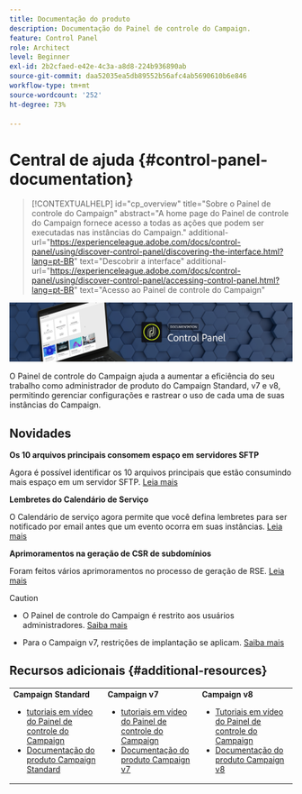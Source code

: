 ```yaml
---
title: Documentação do produto
description: Documentação do Painel de controle do Campaign.
feature: Control Panel
role: Architect
level: Beginner
exl-id: 2b2cfaed-e42e-4c3a-a8d8-224b936890ab
source-git-commit: daa52035ea5db89552b56afc4ab5690610b6e846
workflow-type: tm+mt
source-wordcount: '252'
ht-degree: 73%

---
```


# Central de ajuda {#control-panel-documentation}

>[!CONTEXTUALHELP]
>id="cp_overview"
>title="Sobre o Painel de controle do Campaign"
>abstract="A home page do Painel de controle do Campaign fornece acesso a todas as ações que podem ser executadas nas instâncias do Campaign."
>additional-url="https://experienceleague.adobe.com/docs/control-panel/using/discover-control-panel/discovering-the-interface.html?lang=pt-BR" text="Descobrir a interface"
>additional-url="https://experienceleague.adobe.com/docs/control-panel/using/discover-control-panel/accessing-control-panel.html?lang=pt-BR" text="Acesso ao Painel de controle do Campaign"

![](assets/do-not-localize/banner.png)

O Painel de controle do Campaign ajuda a aumentar a eficiência do seu trabalho como administrador de produto do Campaign Standard, v7 e v8, permitindo gerenciar configurações e rastrear o uso de cada uma de suas instâncias do Campaign.

## Novidades

**Os 10 arquivos principais consomem espaço em servidores SFTP**

Agora é possível identificar os 10 arquivos principais que estão consumindo mais espaço em um servidor SFTP. [Leia mais](sftp/using/sftp-storage-management.md)


**Lembretes do Calendário de Serviço**

O Calendário de serviço agora permite que você defina lembretes para ser notificado por email antes que um evento ocorra em suas instâncias. [Leia mais](service-events/service-events.md)

**Aprimoramentos na geração de CSR de subdomínios**

Foram feitos vários aprimoramentos no processo de geração de RSE. [Leia mais](subdomains-certificates/using/renewing-subdomain-certificate.md)


>[!CAUTION]
>
>* O Painel de controle do Campaign é restrito aos usuários administradores. [Saiba mais](https://experienceleague.adobe.com/docs/control-panel/using/discover-control-panel/managing-permissions.html?lang=pt-BR#discover-control-panel)
>
>* Para o Campaign v7, restrições de implantação se aplicam. [Saiba mais](faq.md#v7-restrictions)


## Recursos adicionais {#additional-resources}

<table>
    <tr>
        <td><b>Campaign Standard</b><br/>
        <ul>
            <li><a href="https://experienceleague.adobe.com/docs/campaign-standard-learn/control-panel/control-panel-overview.html?lang=pt-BR">tutoriais em vídeo do Painel de controle do Campaign</a></li>
            <li><a href="https://experienceleague.adobe.com/docs/campaign-standard/using/campaign-standard-home.html?lang=pt-BR">Documentação do produto Campaign Standard</a></li>
        </ul>
        </td>
        <td><b>Campaign v7</b><br/>
        <ul>
            <li><a href="https://experienceleague.adobe.com/docs/campaign-classic-learn/control-panel/control-panel-overview.html?lang=pt-BR">tutoriais em vídeo do Painel de controle do Campaign</a></li>
            <li><a href="https://experienceleague.adobe.com/docs/campaign-classic/using/campaign-classic-home.html?lang=pt-BR">Documentação do produto Campaign v7</a></li>
        </ul>
        </td>
        <td><b>Campaign v8</b><br/>
        <ul>
            <li><a href="https://experienceleague.adobe.com/docs/campaign-learn/control-panel/control-panel-overview.html?lang=pt-BR">Tutoriais em vídeo do Painel de controle do Campaign</a></li>
            <li><a href="https://experienceleague.adobe.com/docs/campaign/campaign-v8/campaign-home.html?lang=pt-BR">Documentação do produto Campaign v8</a></li>
        </ul>
        </td>
    </tr>
</table>
